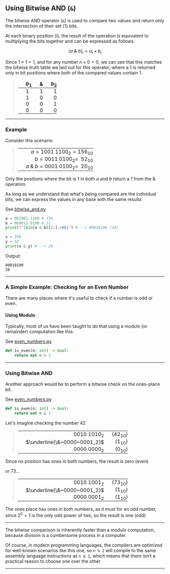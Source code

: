 ## Using Bitwise AND (`&`)

<style>
    td, th {
        border: 0!important;
        padding: 0!important;
        margin: 0!important;
        padding-left: 25px!important;
    }
</style>

The bitwise AND operator (`&`) is used to compare two values and return
only the intersection of their set ($1$) bits.

At each binary position ($i$), the result of the operation is equivalent to
multiplying the bits together and can be expressed as follows.

$$(a~\&~b)_i=a_i\times b_i$$

Since $1\times1=1$, and for any number $n\times0=0$, we can see that 
this matches the bitwise truth table we laid out for this operator, where 
a $1$ is returned only in bit positions where both of the compared values 
contain $1$.

> |$b_1$|$\&$|$b_2$|
> |:-|:-:|-:|
> |$1$|$1$|$1$|
> |$1$|$0$|$0$|
> |$0$|$0$|$1$|
> |$0$|$0$|$0$|

---

### Example

Consider this scenario:

> ||
> |-:|
> |$a=1001~1100_2=156_{10}$|
> |$b=0011~0100_2=~~52_{10}$|
> |$a~\&~b=0001~0100_2=~~20_{10}$|

Only the positions where the bit is $1$ in both $a$ and $b$ return a $1$ 
from the $\&$ operation.

As long as we understand that what's being compared are the individual
bits, we can express the values in any base with the same results

See [bitwise_and.py](./11_bitwise_and.py)

```python
a = 0b1001_1100 # 156
b = 0b0011_0100 # 52
print(f"{bin(a & b)[2:]:>08}") # --> 00010100 (20)

x = 156
y = 52
print(x & y) # --> 20
```

Output:

```
00010100
20
```

---

### A Simple Example: Checking for an Even Number ###

There are many places where it's useful to check if a number is odd or even.

#### Using Modulo

Typically, most of us have been taught to do that using a modulo (or 
remainder) computation like this:

See [even_numbers.py](./11_even_numbers.py)

```python
def is_even(n: int) -> bool:
    return not n % 2
```

---

### Using Bitwise AND

Another approach would be to perform a bitwise check on the ones-place bit.

See [even_numbers.py](./11_even_numbers.py)

```python
def is_even(n: int) -> bool:
    return not n & 1
```

Let's imagine checking the number 42

> |||
> |-:|-:|
> |$0010~1010_2$|$(42_{10})$|
> |$\underline{\&~0000~0001_2}$|$(1_{10})$|
> |$0000~0000_2$|$(0_{10})$|

Since no position has ones in both numbers, the result is zero (even)

or 73...

> |||
> |-:|-:|
> |$0010~1001_2$|$(73_{10})$|
> |$\underline{\&~0000~0001_2}$|$(1_{10})$|
> |$0000~0001_2$|$(1_{10})$|

The ones place has ones in both numbers, as it must for an odd number, 
since $2^0=1$ is the only odd power of two, so the result is one (odd)

---

The bitwise comparison is inherently faster than a modulo computation, 
because division is a cumbersome process in a computer.

Of course, in modern programming languages, the compilers are optimized for
well-known scenarios like this one, so ```n % 2``` will compile to the same
assembly language instructions as ```n & 1```, which means that there 
isn't a  practical reason to choose one over the other.

---
